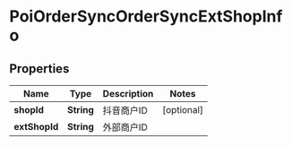 # PoiOrderSyncOrderSyncExtShopInfo

## Properties
Name | Type | Description | Notes
------------ | ------------- | ------------- | -------------
**shopId** | **String** | 抖音商户ID |  [optional]
**extShopId** | **String** | 外部商户ID | 

